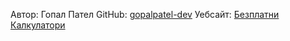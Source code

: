 

Автор: Гопал Пател
GitHub: [gopalpatel-dev](https://github.com/gopalpatel-dev/)
Уебсайт: [Безплатни Калкулатори](https://bezplatnikalkulatori.online/)
